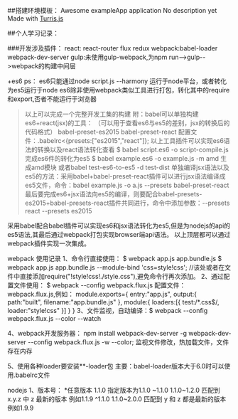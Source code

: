 ##搭建环境模板：
Awesome exampleApp application
No description yet
Made with [Turris.js](https://github.com/turrisjs)

##个人学习记录：

###开发涉及插件：
react:  react-router flux  redux
webpack:babel-loader  webpack-dev-server
gulp:未使用gulp-webpack,为npm run-->gulp-->webpack的构建中间层

+es6
ps：
es6只能通过node script.js --harmony 运行于node平台，或者转化为es5运行于node
es6除非使用webpack类似工具进行打包，转化其中的require和export,否者不能运行于浏览器



> 以上可以完成一个完整开发工集的构建
> 附：babel可以单独构建es6+react(jsx)的工具：
> （可以用于查看es6与es5的差别，jsx的转换后的代码格式）
> babel-preset-es2015
> babel-preset-react
> 配置文件：.babelrc<{presets:["es2015","react"]};
> 以上工具插件可以实现es6语法的转换以及react语法转化查看
> $ babel script.es6 -o script-compile.js  完成es6件的转化为es5
> $ babel example.es6 -o example.js -m amd  生成amd模块
> 或者babel test-es6-to-es5 -d test-dist
> 单独编译jsx语法以及es5的方法：采用babel+babel-preset-react插件可以进行jsx语法编译成es5文件，命令：babel example.js -o a.js --presets babel-preset-react
> 最后要完成es6+jsx语法向es5的编译，则要配合babel-presets-es2015+babel-presets-react插件共同进行，命令中添加参数：--presets react --presets es2015

采用babel配合babel插件可以实现es6和jsx语法转化为es5,但是为nodejs的api的es5语法,其最后通过webpack打包实现browser端api语法。
以上顶层都可以通过webpack插件实现一次集成。


webpack 使用记录
1、命令行直接使用：
$ webpack app.js app.bundle.js
$ webpack app.js app.bundle.js --module-bind 'css=style!css';
//该处或者在文件中直接添加require("!style!css!./style.css"),避免命令行再次添加。
2、通过配置文件使用：
$ webpack --config webpack.flux.js
配置文件：webpack.flux.js,例如：
module.exports={
	entry:"app.js",
	output:{
		path:"built",
		filename:"app.bundle.js"
	},
	module:{
		loaders:[{
			test:/*.css$/,
			loader:"style!css"
		}]
	}
}
3、文件监视，自动编译：$ webpack --config webpack.flux.js --color --watch

4、webpack开发服务器：
npm install webpack-dev-server -g
webpack-dev-server --config webpack.flux.js -w --color;
监视文件修改，热加载文件，文件存在内存

5、使用各种loader要安装**-loader包
主要：babel-loader版本大于6.0时可以使用.babelrc文件


nodejs
1、版本号：
*任意版本
1.1.0 指定版本为1.1.0
~1.1.0  1.1.0~1.2.0 匹配到 x.y.z 中 z 最新的版本 例如1.1.9
^1.1.0  1.1.0~2.0.0 匹配到 y 和 z 都是最新的版本 例如1.9.9



